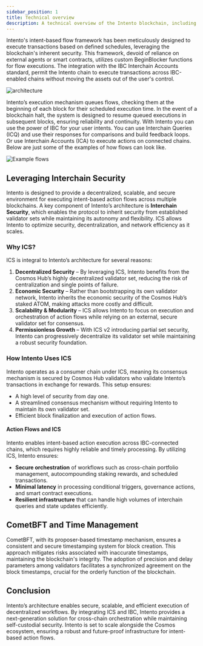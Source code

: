 ```yaml
---
sidebar_position: 1
title: Technical overview
description: A technical overview of the Intento blockchain, including its architecture, consensus mechanism, block structure, network topology, solutions, and data availability.
---
```



Intento's intent-based flow framework has been meticulously designed to execute transactions based on defined schedules, leveraging the blockchain's inherent security. This framework, devoid of reliance on external agents or smart contracts, utilizes custom BeginBlocker functions for flow executions. The integration with the IBC Interchain Accounts standard, permit the Intento chain to execute transactions across IBC-enabled chains without moving the assets out of the user's control.

![architecture](@site/docs/images/architecture.png)

Intento’s execution mechanism queues flows, checking them at the beginning of each block for their scheduled execution time. In the event of a blockchain halt, the system is designed to resume queued executions in subsequent blocks, ensuring reliability and continuity.
With Intento you can use the power of IBC for your user intents. You can use Interchain Queries (ICQ) and use their responses for comparisons and build feedback loops. Or use Interchain Accounts (ICA) to execute actions on connected chains. Below are just some of the examples of how flows can look like.

![Example flows](@site/docs/images/example_flows.png)

## Leveraging Interchain Security

Intento is designed to provide a decentralized, scalable, and secure environment for executing intent-based action flows across multiple blockchains. A key component of Intento’s architecture is **Interchain Security**, which enables the protocol to inherit security from established validator sets while maintaining its autonomy and flexibility. ICS allows Intento to optimize security, decentralization, and network efficiency as it scales.

### Why ICS?

ICS is integral to Intento’s architecture for several reasons:

1. **Decentralized Security** – By leveraging ICS, Intento benefits from the Cosmos Hub’s highly decentralized validator set, reducing the risk of centralization and single points of failure.
2. **Economic Security** – Rather than bootstrapping its own validator network, Intento inherits the economic security of the Cosmos Hub’s staked ATOM, making attacks more costly and difficult.
3. **Scalability & Modularity** – ICS allows Intento to focus on execution and orchestration of action flows while relying on an external, secure validator set for consensus.
4. **Permissionless Growth** – With ICS v2 introducing partial set security, Intento can progressively decentralize its validator set while maintaining a robust security foundation.

### How Intento Uses ICS

Intento operates as a consumer chain under ICS, meaning its consensus mechanism is secured by Cosmos Hub validators who validate Intento’s transactions in exchange for rewards. This setup ensures:

- A high level of security from day one.
- A streamlined consensus mechanism without requiring Intento to maintain its own validator set.
- Efficient block finalization and execution of action flows.

#### Action Flows and ICS

Intento enables intent-based action execution across IBC-connected chains, which requires highly reliable and timely processing. By utilizing ICS, Intento ensures:

- **Secure orchestration** of workflows such as cross-chain portfolio management, autocompounding staking rewards, and scheduled transactions.
- **Minimal latency** in processing conditional triggers, governance actions, and smart contract executions.
- **Resilient infrastructure** that can handle high volumes of interchain queries and state updates efficiently.

## CometBFT and Time Management

CometBFT, with its proposer-based timestamp mechanism, ensures a consistent and secure timestamping system for block creation. This approach mitigates risks associated with inaccurate timestamps, maintaining the blockchain's integrity. The adoption of precision and delay parameters among validators facilitates a synchronized agreement on the block timestamps, crucial for the orderly function of the blockchain.

## Conclusion

Intento’s architecture enables secure, scalable, and efficient execution of decentralized workflows. By integrating ICS and IBC, Intento provides a next-generation solution for cross-chain orchestration while maintaining self-custodial security. Intento is set to scale alongside the Cosmos ecosystem, ensuring a robust and future-proof infrastructure for intent-based action flows.
